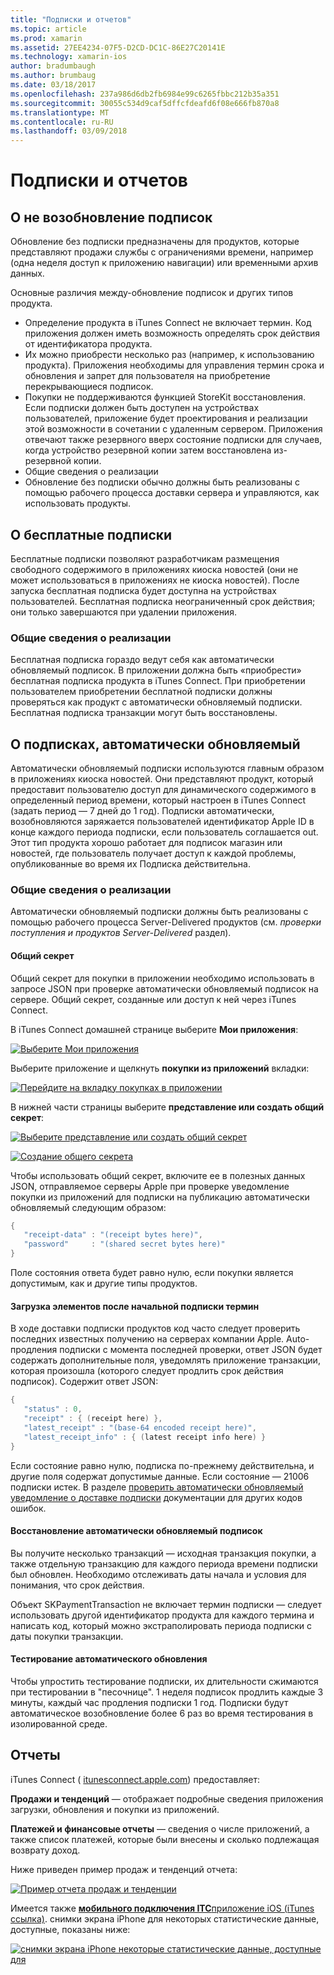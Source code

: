 ```yaml
---
title: "Подписки и отчетов"
ms.topic: article
ms.prod: xamarin
ms.assetid: 27EE4234-07F5-D2CD-DC1C-86E27C20141E
ms.technology: xamarin-ios
author: bradumbaugh
ms.author: brumbaug
ms.date: 03/18/2017
ms.openlocfilehash: 237a986d6db2fb6984e99c6265fbbc212b35a351
ms.sourcegitcommit: 30055c534d9caf5dffcfdeafd6f08e666fb870a8
ms.translationtype: MT
ms.contentlocale: ru-RU
ms.lasthandoff: 03/09/2018
---
```

# <a name="subscriptions-and-reporting"></a>Подписки и отчетов

## <a name="about-non-renewing-subscriptions"></a>О не возобновление подписок

Обновление без подписки предназначены для продуктов, которые представляют продажи службы с ограничениями времени, например (одна неделя доступ к приложению навигации) или временными архив данных.   
   
   
   
 Основные различия между-обновление подписок и других типов продукта.

-  Определение продукта в iTunes Connect не включает термин. Код приложения должен иметь возможность определять срок действия от идентификатора продукта. 
-  Их можно приобрести несколько раз (например, к использованию продукта). Приложения необходимы для управления термин срока и обновления и запрет для пользователя на приобретение перекрывающиеся подписок. 
-  Покупки не поддерживаются функцией StoreKit восстановления. Если подписки должен быть доступен на устройствах пользователей, приложение будет проектирования и реализации этой возможности в сочетании с удаленным сервером. Приложения отвечают также резервного вверх состояние подписки для случаев, когда устройство резервной копии затем восстановлена из-резервной копии. 
-  Общие сведения о реализации
-  Обновление без подписки обычно должны быть реализованы с помощью рабочего процесса доставки сервера и управляются, как использовать продукты. 


## <a name="about-free-subscriptions"></a>О бесплатные подписки

Бесплатные подписки позволяют разработчикам размещения свободного содержимого в приложениях киоска новостей (они не может использоваться в приложениях не киоска новостей). После запуска бесплатная подписка будет доступна на устройствах пользователей. Бесплатная подписка неограниченный срок действия; они только завершаются при удалении приложения.

### <a name="implementation-overview"></a>Общие сведения о реализации

Бесплатная подписка гораздо ведут себя как автоматически обновляемый подписок. В приложении должна быть «приобрести» бесплатная подписка продукта в iTunes Connect. При приобретении пользователем приобретении бесплатной подписки должны проверяться как продукт с автоматически обновляемый подписки. Бесплатная подписка транзакции могут быть восстановлены.


## <a name="about-auto-renewable-subscriptions"></a>О подписках, автоматически обновляемый

Автоматически обновляемый подписки используются главным образом в приложениях киоска новостей. Они представляют продукт, который предоставит пользователю доступ для динамического содержимого в определенный период времени, который настроен в iTunes Connect (задать период — 7 дней до 1 год). Подписки автоматически, возобновляются заряжается пользователей идентификатор Apple ID в конце каждого периода подписки, если пользователь соглашается out. Этот тип продукта хорошо работает для подписок магазин или новостей, где пользователь получает доступ к каждой проблемы, опубликованные во время их Подписка действительна.

### <a name="implementation-overview"></a>Общие сведения о реализации

Автоматически обновляемый подписки должны быть реализованы с помощью рабочего процесса Server-Delivered продуктов (см. *проверки поступления и продуктов Server-Delivered* раздел).

#### <a name="shared-secret"></a>Общий секрет

Общий секрет для покупки в приложении необходимо использовать в запросе JSON при проверке автоматически обновляемый подписок на сервере. Общий секрет, созданные или доступ к ней через iTunes Connect.

В iTunes Connect домашней странице выберите **Мои приложения**:   
   
 [![](subscriptions-and-reporting-images/image2.png "Выберите Мои приложения")](subscriptions-and-reporting-images/image2.png#lightbox)  
 
Выберите приложение и щелкнуть **покупки из приложений** вкладки:

[![](subscriptions-and-reporting-images/image6.png "Перейдите на вкладку покупках в приложении")](subscriptions-and-reporting-images/image6.png#lightbox)

В нижней части страницы выберите **представление или создать общий секрет**:
   
 [![](subscriptions-and-reporting-images/image40.png "Выберите представление или создать общий секрет")](subscriptions-and-reporting-images/image40.png#lightbox)

 [![](subscriptions-and-reporting-images/image41.png "Создание общего секрета")](subscriptions-and-reporting-images/image41.png#lightbox)   
   
   
   
 Чтобы использовать общий секрет, включите ее в полезных данных JSON, отправляемое серверы Apple при проверке уведомление покупки из приложений для подписки на публикацию автоматически обновляемый следующим образом:

```csharp
{
   "receipt-data" : "(receipt bytes here)",
   "password"     : "(shared secret bytes here)"
}
```

Поле состояния ответа будет равно нулю, если покупки является допустимым, как и другие типы продуктов.

#### <a name="downloading-items-after-the-initial-subscription-term"></a>Загрузка элементов после начальной подписки термин

В ходе доставки подписки продуктов код часто следует проверить последних известных получению на серверах компании Apple. Auto-продления подписки с момента последней проверки, ответ JSON будет содержать дополнительные поля, уведомлять приложение транзакции, которая произошла (которого следует продлить срок действия подписок). Содержит ответ JSON:

```csharp
{
   "status" : 0,
   "receipt" : { (receipt here) },
   "latest_receipt" : "(base-64 encoded receipt here)",
   "latest_receipt_info" : { (latest receipt info here) }
}
```

Если состояние равно нулю, подписка по-прежнему действительна, и другие поля содержат допустимые данные. Если состояние — 21006 подписки истек. В разделе [проверить автоматически обновляемый уведомление о доставке подписки](https://developer.apple.com/library/ios/releasenotes/General/ValidateAppStoreReceipt/Chapters/ValidateRemotely.html) документации для других кодов ошибок.

#### <a name="restoring-auto-renewable-subscriptions"></a>Восстановление автоматически обновляемый подписок

Вы получите несколько транзакций — исходная транзакция покупки, а также отдельную транзакцию для каждого периода времени подписки был обновлен. Необходимо отслеживать даты начала и условия для понимания, что срок действия.   
   
   
   
 Объект SKPaymentTransaction не включает термин подписки — следует использовать другой идентификатор продукта для каждого термина и написать код, который можно экстраполировать периода подписки с даты покупки транзакции.

#### <a name="testing-auto-renewal"></a>Тестирование автоматического обновления

Чтобы упростить тестирование подписки, их длительности сжимаются при тестировании в "песочнице". 1 неделя подписок продлить каждые 3 минуты, каждый час продления подписки 1 год. Подписки будут автоматическое возобновление более 6 раз во время тестирования в изолированной среде.

## <a name="reporting"></a>Отчеты

iTunes Connect ( [itunesconnect.apple.com](http://itunesconnect.apple.com)) предоставляет:   
   
 **Продажи и тенденций** — отображает подробные сведения приложения загрузки, обновления и покупки из приложений.   
   
 **Платежей и финансовые отчеты** — сведения о числе приложений, а также список платежей, которые были внесены и сколько подлежащая возврату доход.

Ниже приведен пример продаж и тенденций отчета:   

 [![](subscriptions-and-reporting-images/image42.png "Пример отчета продаж и тенденции")](subscriptions-and-reporting-images/image42.png#lightbox)   
   
 Имеется также [ **мобильного подключения ITC**приложение iOS (iTunes ссылка)](http://itunes.apple.com/us/app/itunes-connect-mobile/id376771144?mt=8).
снимки экрана iPhone для некоторых статистические данные, доступные, показаны ниже:   
   
 [![](subscriptions-and-reporting-images/image43.png "снимки экрана iPhone некоторые статистические данные, доступные для")](subscriptions-and-reporting-images/image43.png#lightbox)

